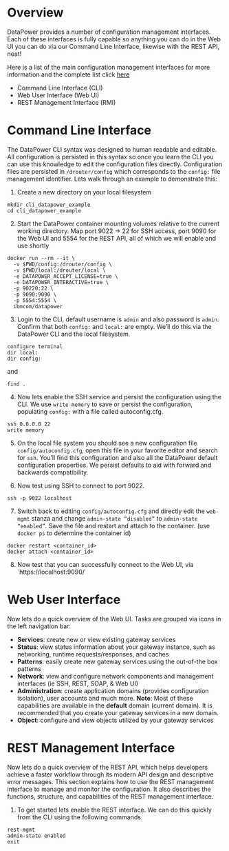 # Overview

DataPower provides a number of configuration management interfaces. Each of these interfaces is fully capable so anything you can do in the Web UI you can do via our Command Line Interface, likewise with the REST API, neat!

Here is a list of the main configuration management interfaces for more information and the complete list click [here](http://www.ibm.com/support/knowledgecenter/SS9H2Y_7.5.0/com.ibm.dp.doc/networkaccess.html)

 * Command Line Interface (CLI)
 * Web User Interface (Web UI)
 * REST Management Interface (RMI)

# Command Line Interface 

The DataPower CLI syntax was designed to human readable and editable. All configuration is persisted in this syntax so once you learn the CLI you can use this knowledge to edit the configuration files directly. Configuration files are persisted in `/drouter/config` which corresponds to the `config:` file management identifier. Lets walk through an example to demonstrate this:  

1. Create a new directory on your local filesystem
```
mkdir cli_datapower_example
cd cli_datapower_example
```
2. Start the DataPower container mounting volumes relative to the current working directory. Map port 9022 -> 22 for SSH access, port 9090 for the Web UI and 5554 for the REST API, all of which we will enable and use shortly 

```
docker run --rm --it \
  -v $PWD/config:/drouter/config \
  -v $PWD/local:/drouter/local \
  -e DATAPOWER_ACCEPT_LICENSE=true \
  -e DATAPOWER_INTERACTIVE=true \
  -p 90220:22 \
  -p 9090:9090 \
  -p 5554:5554 \
  ibmcom/datapower
```

3. Login to the CLI, default username is `admin` and also password is `admin`. Confirm that both `config:` and `local:` are empty. We’ll do this via the DataPower CLI and the local filesystem.

```
configure terminal
dir local:
dir config:

```
and
```
find .
```

4. Now lets enable the SSH service and persist the configuration using the CLI. We use `write memory` to save or persist the configuration, populating `config:` with a file called autoconfig.cfg.

```
ssh 0.0.0.0 22
write memory
```

5. On the local file system you should see a new configuration file `config/autoconfig.cfg`, open this file in your favorite editor and search for `ssh`. You’ll find this configuration and also all the DataPower default configuration properties. We persist defaults to aid with forward and backwards compatibility.

6. Now test using SSH to connect to port 9022. 

```
ssh -p 9022 localhost
```

7. Switch back to editing `config/autoconfig.cfg` and directly edit the `web-mgmt` stanza and change `admin-state “disabled”` to `admin-state “enabled”`. Save the file and restart and attach to the container. (use `docker ps` to determine the container id)

```
docker restart <container_id>
docker attach <container_id>
```

8. Now test that you can successfully connect to the Web UI, via `https://localhost:9090/

# Web User Interface

Now lets do a quick overview of the Web UI. Tasks are grouped via icons in the left navigation bar:

 * __Services__: create new or view existing gateway services
 * __Status__: view status information about your gateway instance, such as networking, runtime requests/responses, and caches
 * __Patterns__: easily create new gateway services using the out-of-the box patterns
 * __Network__: view and configure network components and management interfaces (ie SSH, REST, SOAP, & Web UI)
 * __Administration__: create application domains (provides configuration isolation), user accounts and much more.
   __Note__: Most of these capabilities are available in the __default__ domain (current domain). It is recommended that you create your gateway services in a new domain.
 * __Object__: configure and view objects utilized by your gateway services


# REST Management Interface

Now lets do a quick overview of the REST API, which helps developers achieve a faster workflow through its modern API design and descriptive error messages. This section explains how to use the REST management interface to manage and monitor the configuration. It also describes the functions, structure, and capabilities of the REST management interface. 

1. To get started lets enable the REST interface. We can do this quickly from the CLI using the following commands

```
rest-mgmt
admin-state enabled
exit
```
